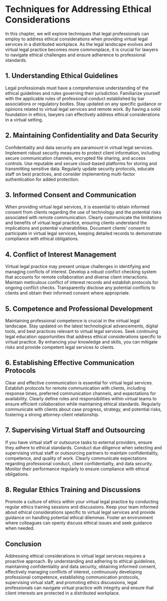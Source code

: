 Techniques for Addressing Ethical Considerations
=========================================================

In this chapter, we will explore techniques that legal professionals can employ to address ethical considerations when providing virtual legal services in a distributed workplace. As the legal landscape evolves and virtual legal practice becomes more commonplace, it is crucial for lawyers to navigate ethical challenges and ensure adherence to professional standards.

**1. Understanding Ethical Guidelines**
---------------------------------------

Legal professionals must have a comprehensive understanding of the ethical guidelines and rules governing their jurisdiction. Familiarize yourself with the applicable rules of professional conduct established by bar associations or regulatory bodies. Stay updated on any specific guidance or opinions related to virtual legal services and remote work. By having a solid foundation in ethics, lawyers can effectively address ethical considerations in a virtual setting.

**2. Maintaining Confidentiality and Data Security**
----------------------------------------------------

Confidentiality and data security are paramount in virtual legal services. Implement robust security measures to protect client information, including secure communication channels, encrypted file sharing, and access controls. Use reputable and secure cloud-based platforms for storing and transmitting sensitive data. Regularly update security protocols, educate staff on best practices, and consider implementing multi-factor authentication for added protection.

**3. Informed Consent and Communication**
-----------------------------------------

When providing virtual legal services, it is essential to obtain informed consent from clients regarding the use of technology and the potential risks associated with remote communication. Clearly communicate the limitations and benefits of virtual legal practice, ensuring clients understand the implications and potential vulnerabilities. Document clients' consent to participate in virtual legal services, keeping detailed records to demonstrate compliance with ethical obligations.

**4. Conflict of Interest Management**
--------------------------------------

Virtual legal practice may present unique challenges in identifying and managing conflicts of interest. Develop a robust conflict checking system that accounts for remote collaboration and diverse client interactions. Maintain meticulous conflict of interest records and establish protocols for ongoing conflict checks. Transparently disclose any potential conflicts to clients and obtain their informed consent where appropriate.

**5. Competence and Professional Development**
----------------------------------------------

Maintaining professional competence is crucial in the virtual legal landscape. Stay updated on the latest technological advancements, digital tools, and best practices relevant to virtual legal services. Seek continuing legal education opportunities that address ethical considerations specific to virtual practice. By enhancing your knowledge and skills, you can mitigate risks and provide competent legal services to clients.

**6. Establishing Effective Communication Protocols**
-----------------------------------------------------

Clear and effective communication is essential for virtual legal services. Establish protocols for remote communication with clients, including response times, preferred communication channels, and expectations for availability. Clearly define roles and responsibilities within virtual teams to ensure efficient collaboration while maintaining ethical standards. Regularly communicate with clients about case progress, strategy, and potential risks, fostering a strong attorney-client relationship.

**7. Supervising Virtual Staff and Outsourcing**
------------------------------------------------

If you have virtual staff or outsource tasks to external providers, ensure they adhere to ethical standards. Conduct due diligence when selecting and supervising virtual staff or outsourcing partners to maintain confidentiality, competence, and quality of work. Clearly communicate expectations regarding professional conduct, client confidentiality, and data security. Monitor their performance regularly to ensure compliance with ethical obligations.

**8. Regular Ethics Training and Discussions**
----------------------------------------------

Promote a culture of ethics within your virtual legal practice by conducting regular ethics training sessions and discussions. Keep your team informed about ethical considerations specific to virtual legal services and provide guidance on handling potential ethical dilemmas. Foster an environment where colleagues can openly discuss ethical issues and seek guidance when needed.

**Conclusion**
--------------

Addressing ethical considerations in virtual legal services requires a proactive approach. By understanding and adhering to ethical guidelines, maintaining confidentiality and data security, obtaining informed consent, effectively managing conflicts of interest, continuously developing professional competence, establishing communication protocols, supervising virtual staff, and promoting ethics discussions, legal professionals can navigate virtual practice with integrity and ensure that client interests are protected in a distributed workplace.
